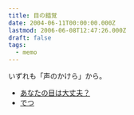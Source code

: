 ```yaml
---
title: 目の錯覚
date: 2004-06-11T00:00:00.000Z
lastmod: 2006-06-08T12:47:26.000Z
draft: false
tags:
  - memo
---
```


いずれも「声のかけら」から。

* [あなたの目は大丈夫？](http://www.hyuki.com/kakera/20040608221918.html)
* [でつ](http://www.hyuki.com/kakera/20040607010613.html)

